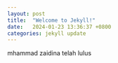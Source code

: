 ```yaml
---
layout: post
title:  "Welcome to Jekyll!"
date:   2024-01-23 13:36:37 +0800
categories: jekyll update
---
```

mhammad zaidina telah lulus
